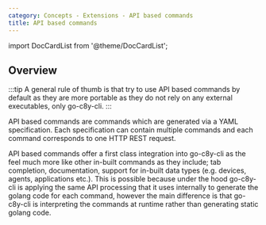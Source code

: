 ```yaml
---
category: Concepts - Extensions - API based commands
title: API based commands
---
```


import DocCardList from '@theme/DocCardList';

## Overview

:::tip
A general rule of thumb is that try to use API based commands by default as they are more portable as they do not rely on any external executables, only go-c8y-cli.
:::

API based commands are commands which are generated via a YAML specification. Each specification can contain multiple commands and each command corresponds to one HTTP REST request.

API based commands offer a first class integration into go-c8y-cli as the feel much more like other in-built commands as they include; tab completion, documentation, support for in-built data types (e.g. devices, agents, applications etc.). This is possible because under the hood go-c8y-cli is applying the same API processing that it uses internally to generate the golang code for each command, however the main difference is that go-c8y-cli is interpreting the commands at runtime rather than generating static golang code.

<DocCardList />

